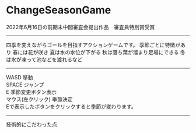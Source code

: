 # ChangeSeasonGame
2022年6月16日の前期末中間審査会提出作品　審査員特別賞受賞
_______________________________________________________________________________________________________________________________
四季を変えながらゴールを目指すアクションゲームです。
季節ごとに特徴があり
春には花が咲き
夏は水の水位が下がる
秋は落ち葉が溜まり足場にできる
冬は水が凍って池などを渡れるなど
_______________________________________________________________________________________________________________________________
WASD 移動   
SPACE ジャンプ   
E 季節変更ボタン表示   
マウス(左クリック) 季節決定   
Eで表示したボタンをクリックすると季節が変わります。   
_______________________________________________________________________________________________________________________________

技術的にこだわった点


